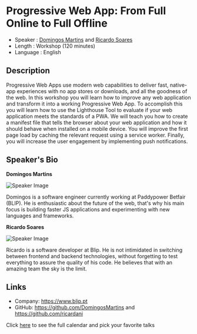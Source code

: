 Progressive Web App: From Full Online to Full Offline
=========================

* Speaker   : [Domingos Martins](https://pixels.camp/DomingosMartins) and [Ricardo Soares](https://pixels.camp/ricardani)
* Length    : Workshop (120 minutes)
* Language  : English

Description
-----------

Progressive Web Apps use modern web capabilities to deliver fast, native-app experiences with no app stores or downloads, and all the goodness of the web. In this workshop you will learn how to improve any web application and transform it into a working Progressive Web App. To accomplish this you will learn how to use the Lighthouse Tool to evaluate if your web application meets the standards of a PWA. We will teach you how to create a manifest file that tells the browser about your web application and how it should behave when installed on a mobile device. You will improve the first page load by caching the relevant request using a service worker. Finally, you will increase the user engagement by implementing push notifications.

Speaker's Bio
-----------

**Domingos Martins**

![Speaker Image](https://raw.githubusercontent.com/PixelsCamp/talks/master/img/domingos_martins.jpg)

Domingos is a software engineer currently working at Paddypower Betfair (BLIP). He is enthusiastic about the future of the web, that's why his main focus is building faster JS applications and experimenting with new languages and frameworks.

**Ricardo Soares**

![Speaker Image](https://raw.githubusercontent.com/PixelsCamp/talks/master/img/ricardo_soares.jpg)

Ricardo is a software developer at Blip. He is not intimidated in switching between frontend and backend technologies, without forgetting to test everything to assure the quality of his code. He believes that with an amazing team the sky is the limit.

Links
-----

* Company: https://www.blip.pt
* GitHub: https://github.com/DomingosMartins and https://github.com/ricardani

Click [here][1] to see the full calendar and pick your favorite talks

[1]: https://pixels.camp/schedule/
